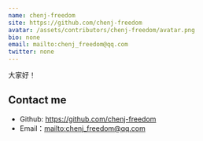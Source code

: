 ```yaml
---
name: chenj-freedom
site: https://github.com/chenj-freedom
avatar: /assets/contributors/chenj-freedom/avatar.png
bio: none
email: mailto:chenj_freedom@qq.com
twitter: none
---
```




大家好！

## Contact me

- Github: <https://github.com/chenj-freedom>
- Email：<mailto:chenj_freedom@qq.com>
